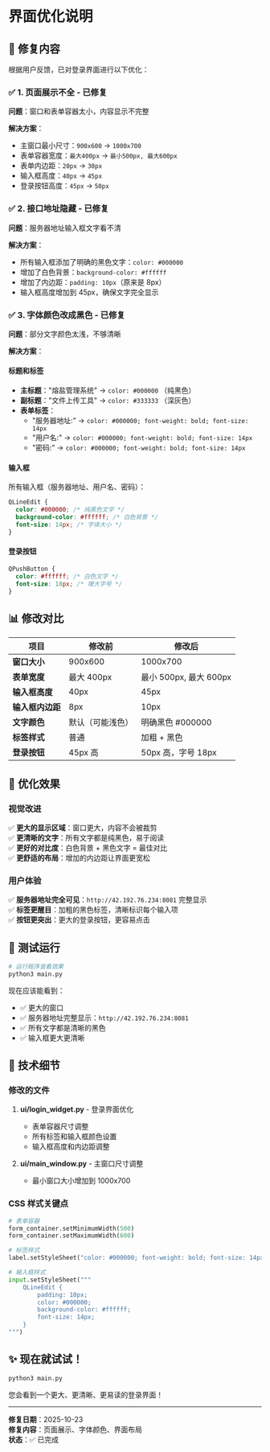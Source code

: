 # 界面优化说明

## 🎨 修复内容

根据用户反馈，已对登录界面进行以下优化：

### ✅ 1. 页面展示不全 - 已修复

**问题**：窗口和表单容器太小，内容显示不完整

**解决方案**：

- 主窗口最小尺寸：`900x600` → `1000x700`
- 表单容器宽度：`最大400px` → `最小500px, 最大600px`
- 表单内边距：`20px` → `30px`
- 输入框高度：`40px` → `45px`
- 登录按钮高度：`45px` → `50px`

### ✅ 2. 接口地址隐藏 - 已修复

**问题**：服务器地址输入框文字看不清

**解决方案**：

- 所有输入框添加了明确的黑色文字：`color: #000000`
- 增加了白色背景：`background-color: #ffffff`
- 增加了内边距：`padding: 10px`（原来是 8px）
- 输入框高度增加到 45px，确保文字完全显示

### ✅ 3. 字体颜色改成黑色 - 已修复

**问题**：部分文字颜色太浅，不够清晰

**解决方案**：

#### 标题和标签

- **主标题**："熔盐管理系统" → `color: #000000` （纯黑色）
- **副标题**："文件上传工具" → `color: #333333` （深灰色）
- **表单标签**：
  - "服务器地址:" → `color: #000000; font-weight: bold; font-size: 14px`
  - "用户名:" → `color: #000000; font-weight: bold; font-size: 14px`
  - "密码:" → `color: #000000; font-weight: bold; font-size: 14px`

#### 输入框

所有输入框（服务器地址、用户名、密码）：

```css
QLineEdit {
  color: #000000; /* 纯黑色文字 */
  background-color: #ffffff; /* 白色背景 */
  font-size: 14px; /* 字体大小 */
}
```

#### 登录按钮

```css
QPushButton {
  color: #ffffff; /* 白色文字 */
  font-size: 18px; /* 增大字号 */
}
```

## 📊 修改对比

| 项目             | 修改前           | 修改后                 |
| ---------------- | ---------------- | ---------------------- |
| **窗口大小**     | 900x600          | 1000x700               |
| **表单宽度**     | 最大 400px       | 最小 500px, 最大 600px |
| **输入框高度**   | 40px             | 45px                   |
| **输入框内边距** | 8px              | 10px                   |
| **文字颜色**     | 默认（可能浅色） | 明确黑色 #000000       |
| **标签样式**     | 普通             | 加粗 + 黑色            |
| **登录按钮**     | 45px 高          | 50px 高，字号 18px     |

## 🎯 优化效果

### 视觉改进

✅ **更大的显示区域**：窗口更大，内容不会被裁剪  
✅ **更清晰的文字**：所有文字都是纯黑色，易于阅读  
✅ **更好的对比度**：白色背景 + 黑色文字 = 最佳对比  
✅ **更舒适的布局**：增加的内边距让界面更宽松

### 用户体验

✅ **服务器地址完全可见**：`http://42.192.76.234:8081` 完整显示  
✅ **标签更醒目**：加粗的黑色标签，清晰标识每个输入项  
✅ **按钮更突出**：更大的登录按钮，更容易点击

## 🚀 测试运行

```bash
# 运行程序查看效果
python3 main.py
```

现在应该能看到：

- ✅ 更大的窗口
- ✅ 服务器地址完整显示：`http://42.192.76.234:8081`
- ✅ 所有文字都是清晰的黑色
- ✅ 输入框更大更清晰

## 📝 技术细节

### 修改的文件

1. **ui/login_widget.py** - 登录界面优化

   - 表单容器尺寸调整
   - 所有标签和输入框颜色设置
   - 输入框高度和内边距调整

2. **ui/main_window.py** - 主窗口尺寸调整
   - 最小窗口大小增加到 1000x700

### CSS 样式关键点

```python
# 表单容器
form_container.setMinimumWidth(500)
form_container.setMaximumWidth(600)

# 标签样式
label.setStyleSheet("color: #000000; font-weight: bold; font-size: 14px;")

# 输入框样式
input.setStyleSheet("""
    QLineEdit {
        padding: 10px;
        color: #000000;
        background-color: #ffffff;
        font-size: 14px;
    }
""")
```

## ✨ 现在就试试！

```bash
python3 main.py
```

您会看到一个更大、更清晰、更易读的登录界面！

---

**修复日期**：2025-10-23  
**修复内容**：页面展示、字体颜色、界面布局  
**状态**：✅ 已完成
